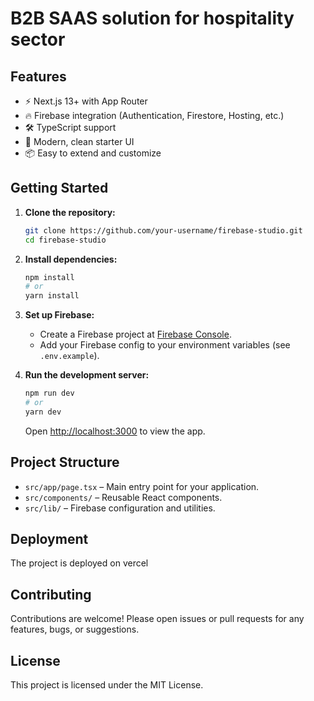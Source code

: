 # B2B SAAS solution for hospitality sector
## Features

- ⚡️ Next.js 13+ with App Router
- 🔥 Firebase integration (Authentication, Firestore, Hosting, etc.)
- 🛠️ TypeScript support
- 💅 Modern, clean starter UI
- 📦 Easy to extend and customize

## Getting Started

1. **Clone the repository:**
   ```bash
   git clone https://github.com/your-username/firebase-studio.git
   cd firebase-studio
   ```

2. **Install dependencies:**
   ```bash
   npm install
   # or
   yarn install
   ```

3. **Set up Firebase:**
   - Create a Firebase project at [Firebase Console](https://console.firebase.google.com/).
   - Add your Firebase config to your environment variables (see `.env.example`).

4. **Run the development server:**
   ```bash
   npm run dev
   # or
   yarn dev
   ```

   Open [http://localhost:3000](http://localhost:3000) to view the app.

## Project Structure

- `src/app/page.tsx` – Main entry point for your application.
- `src/components/` – Reusable React components.
- `src/lib/` – Firebase configuration and utilities.

## Deployment

The project is deployed on vercel

## Contributing

Contributions are welcome! Please open issues or pull requests for any features, bugs, or suggestions.

## License

This project is licensed under the MIT License.
